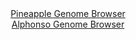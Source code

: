 <div id="Pineapple_Genome_Browser" align="center">
  <a href="https://igv.org/app/?sessionURL=blob:zZNdb5swFIb_i6VWm0TAhgADqZqSrulH2rRqRtKmqpABA27AprYJTaL897nVpt2sUnOxaZIv8JHxec_DwxasiJCUMxAC20SuiRAwgCx5N8V1U5EJrokEYY4rSQwgSE4EYSkB4RbkWCoc3V7qN0ulGhlaFlVNr8as4KZ0TFzjDWe4k2bKa.uYVxVOuMCKC2kNBV5xixarXkcS3DSm7u2YrpVhhS1cNSVnklsNYUXc6fviX6W4IIzXJK7bStG3ALHOozNmZo6_DubTQZoSKcdkfZ4dDcbng5lzEi1OveNFdH02j7z54ZQWDKtWkKOz03F9c2AP9bLvL.ZTfmCPgptl7bjf..1kvVkeON8OT14aKog8Qj7yHQTdfqDxUJaRl_9pcr3ontNj7qpM3nv1WpXJTF1eXThn46mXMxa9M_fOABVPW20DSEvhhwgaDvQM1_Z6r4_oiwHhKx3BKQgfHg2gBE6X.vjDFqh1o50Bkjy3b_oYgIuMCBD2Agh9FAS22_f7MAjQztiCVlR_D.0oug18aA9s24tzWiktdBZL1kgTM2au0twsNnuyvB4N5fSJDLnTlZHWaZY0o0acPN0t0rb7E00XagK6.dsH1KN.JNM_8e4jQUyV7CtbPlxkk.ciu14cn97TzdIfbko0c.70H0cG7wLaD07ORY2VPq8revvTuBUWFDOlCysqaUIrqtZzzZF3IES2bmWAlFdcmwhEkXyCBjSQCz__FtTZPe5.AA--">Pineapple Genome Browser</a>
</div>
<div id="Alphonso_Genome_Browser" align="center">
  <a href="">Alphonso Genome Browser</a>
</div>
